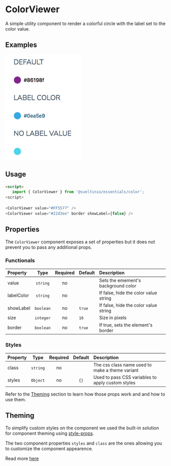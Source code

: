 # ColorViewer

A simple utility component to render a colorful circle with the label set to the color value.

## Examples

<img src="./assets/images/showcase.png" alt="ColorViewer - Showcase" />

## Usage

```html
<script>
   import { ColorViewer } from '@sveltinio/essentials/color';
<script>

<ColorViewer value="#FF5577" />
<ColorViewer value="#22d3ee" border showLabel={false} />
```

## Properties

The `ColorViewer` component exposes a set of properties but it does not prevent you to pass any additional props.

### Functionals

| Property   |  Type     | Required | Default | Description                                       |
| :--------- | :-------: | :------: | :------ | :------------------------------------------------ |
| value      | `string`  |    no    |         | Sets the emement's background color               |
| labelColor | `string`  |    no    |         | If false, hide the color value string             |
| showLabel  | `boolean` |    no    | `true`  | If false, hide the color value string             |
| size       | `integer` |    no    | `16`    | Size in pixels                                    |
| border     | `boolean` |    no    | `true`  | If true, sets the element's border                |

### Styles

| Property |  Type     | Required | Default | Description                                       |
| :------- | :-------: | :------: | :-----: | :------------------------------------------------ |
| class    | `string`  |    no    |         | The css class name used to make a theme variant   |
| styles   | `Object`  |    no    | `{}`    | Used to pass CSS variables to apply custom styles |

Refer to the [Theming](#theming) section to learn how those props work and and how to use them.

## Theming

To simplify custom styles on the component we used the built-in solution for component theming using [style-props].

The two component properties `styles` and `class` are the ones allowing you to customize the component appearence.

Read more [here](./THEMING.md)

<!-- Resources -->
[style-props]: https://svelte.dev/docs#template-syntax-component-directives---style-props
